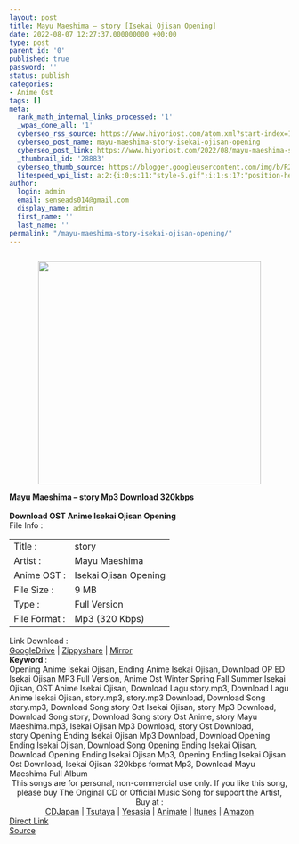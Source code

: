 ```yaml
---
layout: post
title: Mayu Maeshima – story [Isekai Ojisan Opening]
date: 2022-08-07 12:27:37.000000000 +00:00
type: post
parent_id: '0'
published: true
password: ''
status: publish
categories:
- Anime Ost
tags: []
meta:
  rank_math_internal_links_processed: '1'
  _wpas_done_all: '1'
  cyberseo_rss_source: https://www.hiyoriost.com/atom.xml?start-index=1
  cyberseo_post_name: mayu-maeshima-story-isekai-ojisan-opening
  cyberseo_post_link: https://www.hiyoriost.com/2022/08/mayu-maeshima-storyisekai-ojisan-opening.html
  _thumbnail_id: '28883'
  cyberseo_thumb_source: https://blogger.googleusercontent.com/img/b/R29vZ2xl/AVvXsEiQUY0lGyJQMXO9T7n9NpipDhVb7u2YweumjR0jS27CAdG9dsC1mlK7KaThJUiiCOLnkmXhxw7LK8gOU9sBOj0VaoB3P2WP842cee6WP2WX5EXP2FsVLznovBTRHgN6EJyRecDKJ18ge8BZ0R5QwZHfT2MvYkgeK7LO2yKjmywD2QzZyghlKz55jDx4/s400/cover.jpg
  litespeed_vpi_list: a:2:{i:0;s:11:"style-5.gif";i:1;s:17:"position-head.png";}
author:
  login: admin
  email: senseads014@gmail.com
  display_name: admin
  first_name: ''
  last_name: ''
permalink: "/mayu-maeshima-story-isekai-ojisan-opening/"
---
```

<div class="separator" style="clear: both"><a href="https://blogger.googleusercontent.com/img/b/R29vZ2xl/AVvXsEiQUY0lGyJQMXO9T7n9NpipDhVb7u2YweumjR0jS27CAdG9dsC1mlK7KaThJUiiCOLnkmXhxw7LK8gOU9sBOj0VaoB3P2WP842cee6WP2WX5EXP2FsVLznovBTRHgN6EJyRecDKJ18ge8BZ0R5QwZHfT2MvYkgeK7LO2yKjmywD2QzZyghlKz55jDx4/s600/cover.jpg" style="display: block;padding: 1em 0;text-align: center"><img alt border="0" data-original-height="600" data-original-width="600" src="{{ site.baseurl }}/assets/2022/08/cover.jpg" width="400" /></a></div>
<div class="judulpost">
<b>Mayu Maeshima – story&nbsp;Mp3 Download 320kbps<br />
<br />
Download OST Anime Isekai Ojisan Opening</b>
</div>
<div class="linkdownload">File Info : </div>
<div class="info2" id="Info">
<table>
<tbody>
<tr>
<td class="tablex">Title :</td>
<td>story</td>
</tr>
<tr>
<td class="tablex">Artist :</td>
<td>Mayu Maeshima</td>
</tr>
<tr>
<td class="tablex">Anime OST :</td>
<td>Isekai Ojisan Opening</td>
</tr>
<tr>
<td class="tablex">File Size :</td>
<td>9 MB</td>
</tr>
<tr>
<td class="tablex">Type :</td>
<td>Full Version</td>
</tr>
<tr>
<td class="tablex">File Format :</td>
<td>Mp3 (320 Kbps)</td>
</tr>
</tbody>
</table>
</div>
<div class="linkdownload">Link Download : </div>
<div class="listdl"><a href="https://drive.google.com/file/d/1bWnCLeTWWTHJKxArkmydvL1y6FNHMSCC/view?usp=drivesdk" rel="nofollow noopener" target="_blank">GoogleDrive</a> | <a href="https://www44.zippyshare.com/v/5i29N4Ub/file.html" rel="nofollow noopener" target="_blank">Zippyshare</a> | <a href="https://mir.cr/9PJNFHLF" rel="nofollow noopener" target="_blank">Mirror</a></div>
<div class="keywordz"><b>Keyword </b> :
<div class="tagser">Opening Anime Isekai Ojisan, Ending Anime Isekai Ojisan, Download OP ED Isekai Ojisan MP3 Full Version, Anime Ost Winter Spring Fall Summer Isekai Ojisan, OST Anime Isekai Ojisan, Download Lagu story.mp3, Download Lagu Anime Isekai Ojisan, story.mp3, story.mp3 Download, Download Song story.mp3, Download Song story Ost Isekai Ojisan, story Mp3 Download, Download Song story, Download Song story&nbsp;Ost Anime, story&nbsp;Mayu Maeshima.mp3, Isekai Ojisan Mp3 Download, story&nbsp;Ost Download, story&nbsp;Opening Ending Isekai Ojisan Mp3 Download, Download Opening Ending Isekai Ojisan, Download Song Opening Ending Isekai Ojisan, Download Opening Ending Isekai Ojisan Mp3, Opening Ending Isekai Ojisan Ost Download, Isekai Ojisan 320kbps format Mp3, Download Mayu Maeshima Full Album</div>
</div>
<div class="buycd" align="center">This songs are for personal, non-commercial use only. If you like this song, please buy The Original CD or Official Music Song for support the Artist, Buy at : <br /><a href="https://www.cdjapan.co.jp/" target="_blank" rel="noopener">CDJapan</a> | <a href="https://shop.tsutaya.co.jp/" target="_blank" rel="noopener">Tsutaya</a> | <a href="https://www.yesasia.com/" target="_blank" rel="noopener">Yesasia</a> | <a href="https://www.animate-onlineshop.jp/" target="_blank" rel="noopener">Animate</a> | <a href="https://www.apple.com/jp/itunes" target="_blank" rel="noopener">Itunes</a> | <a href="https://amazon.co.jp/" target="_blank" rel="noopener">Amazon</a>
</div>
<div class="divbtn"> <a href="https://handymansurrender.com/fihup8buzv?key=94550f7ce39444073321dde3b8782f97" class="btn"><i class="fa fa-download"></i> Direct Link</a> <br /><a href="https://www.hiyoriost.com/2022/08/mayu-maeshima-storyisekai-ojisan-opening.html">Source</a> </div>
